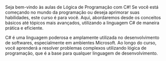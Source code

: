 Seja bem-vindo às aulas de Lógica de Programação com C#! Se você está começando no mundo da programação ou deseja aprimorar suas habilidades, este curso é para você. Aqui, abordaremos desde os conceitos básicos até tópicos mais avançados, utilizando a linguagem C# de maneira prática e eficiente.

C# é uma linguagem poderosa e amplamente utilizada no desenvolvimento de softwares, especialmente em ambientes Microsoft. Ao longo do curso, você aprenderá a resolver problemas complexos utilizando lógica de programação, que é a base para qualquer linguagem de desenvolvimento.
